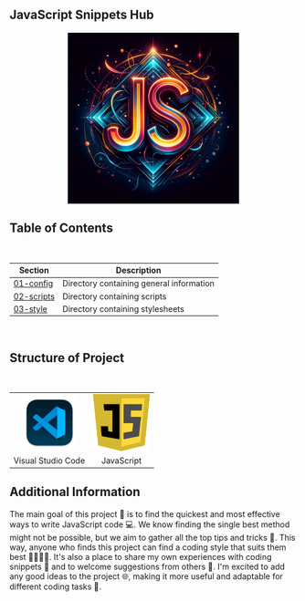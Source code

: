 ## JavaScript Snippets Hub

<p align="center">
  <img src="./00-config/02-assets/js_snippets.jpg" alt="V-Card Demo" height="300" style="border: 1px solid white; display: block; margin: 0 auto;">
</p>


## Table of Contents

<br>
<div class="center">

| Section              | Description                                |
|----------------------|--------------------------------------------|
|[01-config](./00-config/00-config.md) | Directory containing general information |
|[02-scripts](./02-scripts/00-Introduction.md) | Directory containing scripts |
|[03-style](./03-style/ITCSS.md) | Directory containing stylesheets |

</div>
<br>

## Structure of Project

<br>

<table align="center">
  <tr>
    <td align="center"><img src="./00-config/02-assets/vs_code.png" height="100px" width="100px"></td>
    <td align="center"><img src="./00-config/02-assets/js.png" height="100px" width="100px"></td>
  </tr>
  <tr>
    <td align="center">Visual Studio Code</td>
    <td align="center">JavaScript</td>
  </tr>
</table>



## Additional Information

The main goal of this project 🎯 is to find the quickest and most effective ways to write JavaScript code 💻. We know finding the single best method might not be possible, but we aim to gather all the top tips and tricks 🏅. This way, anyone who finds this project can find a coding style that suits them best 👨‍💻👩‍💻. It's also a place to share my own experiences with coding snippets 📝 and to welcome suggestions from others 🤝. I'm excited to add any good ideas to the project 🌐, making it more useful and adaptable for different coding tasks 🔄.
